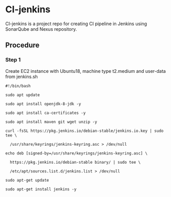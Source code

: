 # CI-jenkins
CI-jenkins is a project repo for creating CI pipeline in Jenkins using SonarQube and Nexus repository.

## Procedure ##

### Step 1 ###

Create EC2 instance with Ubuntu18, machine type t2.medium and user-data from jenkins.sh

`#!/bin/bash`

`sudo apt update`

`sudo apt install openjdk-8-jdk -y`

`sudo apt install ca-certificates -y`

`sudo apt install maven git wget unzip -y`

`curl -fsSL https://pkg.jenkins.io/debian-stable/jenkins.io.key | sudo tee \`

`  /usr/share/keyrings/jenkins-keyring.asc > /dev/null`

`echo deb [signed-by=/usr/share/keyrings/jenkins-keyring.asc] \`

`  https://pkg.jenkins.io/debian-stable binary/ | sudo tee \`

`  /etc/apt/sources.list.d/jenkins.list > /dev/null`

`sudo apt-get update`

`sudo apt-get install jenkins -y`

